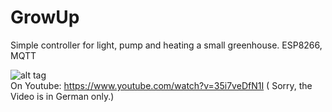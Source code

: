 # GrowUp
Simple controller for light, pump and heating a small greenhouse. ESP8266, MQTT

![alt tag](https://github.com/DIYDave/GrowUp/blob/Schnappschuss_klein.jpg)
<br>
On Youtube: https://www.youtube.com/watch?v=35i7veDfN1I  (
Sorry, the Video is in German only.)
